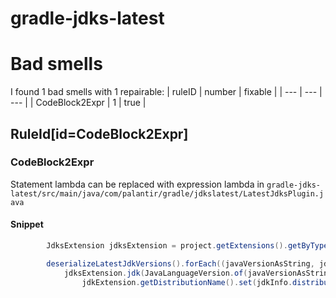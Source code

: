 # gradle-jdks-latest 
 
# Bad smells
I found 1 bad smells with 1 repairable:
| ruleID | number | fixable |
| --- | --- | --- |
| CodeBlock2Expr | 1 | true |
## RuleId[id=CodeBlock2Expr]
### CodeBlock2Expr
Statement lambda can be replaced with expression lambda
in `gradle-jdks-latest/src/main/java/com/palantir/gradle/jdkslatest/LatestJdksPlugin.java`
#### Snippet
```java
        JdksExtension jdksExtension = project.getExtensions().getByType(JdksExtension.class);

        deserializeLatestJdkVersions().forEach((javaVersionAsString, jdkInfo) -> {
            jdksExtension.jdk(JavaLanguageVersion.of(javaVersionAsString), jdkExtension -> {
                jdkExtension.getDistributionName().set(jdkInfo.distribution());
```

